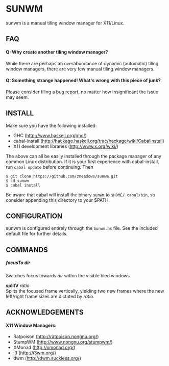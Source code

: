 # SUNWM

sunwm is a manual tiling window manager for X11/Linux.

## FAQ

#### Q: Why create another tiling window manager?
While there are perhaps an overabundance of dynamic (automatic) tiling window managers, there are very few manual tiling window managers.


#### Q: Something strange happened! What's wrong with this piece of junk?
Please consider filing a [bug report](https://github.com/zmeadows/sunwm/issues), no matter how insignificant the issue may seem.


## INSTALL

Make sure you have the following installed:

* GHC (http://www.haskell.org/ghc/)
* cabal-install (http://hackage.haskell.org/trac/hackage/wiki/CabalInstall)
* X11 development libraries (http://www.x.org/wiki/)

The above can all be easily installed through the package manager of any common Linux distribution. If it is your first experience with cabal-install, run <code>cabal update</code> before continuing. Then

<pre><code>$ git clone https://github.com/zmeadows/sunwm.git
$ cd sunwm
$ cabal install</pre></code>

Be aware that cabal will install the binary <code>sunwm</code> to <code>$HOME/.cabal/bin</code>, so consider appending this directory to your $PATH.

## CONFIGURATION

sunwm is configured entirely through the <code>Sunwm.hs</code> file. See the included default file for further details.

## COMMANDS

##### <b>focusTo</b> <i>dir</i> <br />
Switches focus towards <i>dir</i> within the visible tiled windows.

<b>splitV</b> <i>ratio</i> <br />
Splits the focused frame vertically, yielding two new frames where the new left/right frame sizes are dictated by <i>ratio</i>.


## ACKNOWLEDGEMENTS

#### X11 Window Managers:

* Ratpoison (http://ratpoison.nongnu.org/)
* StumpWM (http://www.nongnu.org/stumpwm/)
* XMonad (http://xmonad.org/)
* i3 (http://i3wm.org/)
* dwm (http://dwm.suckless.org/)

